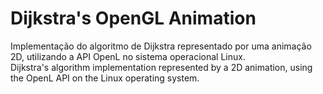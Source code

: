 # Dijkstra's OpenGL Animation

Implementação do algoritmo de Dijkstra representado por uma animação 2D, utilizando a API OpenL no sistema operacional Linux.<br>
Dijkstra's algorithm implementation represented by a 2D animation, using the OpenL API on the Linux operating system.
